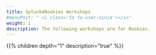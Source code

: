 ```yaml
---
title: Splunk4Rookies Workshops
#menuPost: " <i class='fa fa-user-ninja'></i>"
weight: 1 
description: The following workshops are for Rookies.
---
```


{{% children depth="1" description="true" %}}
